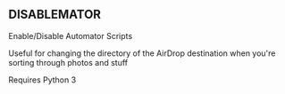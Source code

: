 ## DISABLEMATOR
Enable/Disable Automator Scripts

Useful for changing the directory of the AirDrop destination when you're sorting through photos and stuff

Requires Python 3
